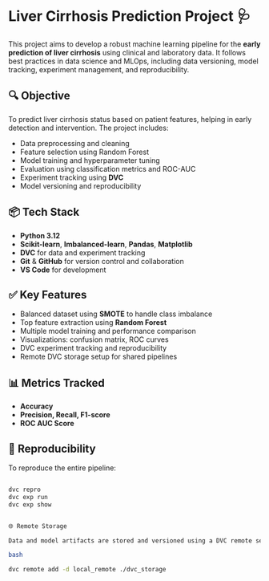 # Liver Cirrhosis Prediction Project 🩺

This project aims to develop a robust machine learning pipeline for the **early prediction of liver cirrhosis** using clinical and laboratory data. It follows best practices in data science and MLOps, including data versioning, model tracking, experiment management, and reproducibility.

## 🔍 Objective

To predict liver cirrhosis status based on patient features, helping in early detection and intervention. The project includes:

- Data preprocessing and cleaning
- Feature selection using Random Forest
- Model training and hyperparameter tuning
- Evaluation using classification metrics and ROC-AUC
- Experiment tracking using **DVC**
- Model versioning and reproducibility

## 📦 Tech Stack

- **Python 3.12**
- **Scikit-learn**, **Imbalanced-learn**, **Pandas**, **Matplotlib**
- **DVC** for data and experiment tracking
- **Git** & **GitHub** for version control and collaboration
- **VS Code** for development


## ✅ Key Features

- Balanced dataset using **SMOTE** to handle class imbalance
- Top feature extraction using **Random Forest**
- Multiple model training and performance comparison
- Visualizations: confusion matrix, ROC curves
- DVC experiment tracking and reproducibility
- Remote DVC storage setup for shared pipelines

## 📊 Metrics Tracked

- **Accuracy**
- **Precision, Recall, F1-score**
- **ROC AUC Score**

## 🔁 Reproducibility

To reproduce the entire pipeline:

```bash

dvc repro
dvc exp run
dvc exp show


🌐 Remote Storage

Data and model artifacts are stored and versioned using a DVC remote set at:

bash

dvc remote add -d local_remote ./dvc_storage


